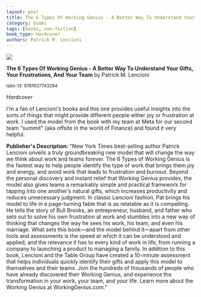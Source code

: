 ```yaml
---
layout: post
title: The 6 Types Of Working Genius - A Better Way To Understand Your Gifts, Your Frustrations, And Your Team
category: books
tags: [books, non-fiction]
book_type: Hardcover
authors: Patrick M. Lencioni
---
```


<img src="http://books.google.com/books/content?id=ZpaQEAAAQBAJ&printsec=frontcover&img=1&zoom=1&source=gbs_api"/>

**The 6 Types Of Working Genius - A Better Way To Understand Your Gifts, Your Frustrations, And Your Team** by Patrick M. Lencioni

<sup>isbn-13: 9781637743294</sup>

*Hardcover*

I'm a fan of Lencioni's books and this one provides useful insights into the sorts of things that might provide different people either joy or frustration at work. I used the model from the book with my team at Meta for our second team "summit" (aka offsite in the world of Finance) and found it very helpful.

**Publisher's Description:**
"New York Times best-selling author Patrick Lencioni unveils a truly
groundbreaking new model that will change the way we think about work and
teams forever. The 6 Types of Working Genius is the fastest way to help
people identify the type of work that brings them joy and energy, and avoid
work that leads to frustration and burnout. Beyond the personal discovery
and instant relief that Working Genius provides, the model also gives teams
a remarkably simple and practical framework for tapping into one another’s
natural gifts, which increases productivity and reduces unnecessary
judgment. In classic Lencioni fashion, Pat brings his model to life in a
page-turning fable that is as relatable as it is compelling. He tells the
story of Bull Brooks, an entrepreneur, husband, and father who sets out to
solve his own frustration at work and stumbles into a new way of thinking
that changes the way he sees his work, his team, and even his marriage.
What sets this book—and the model behind it—apart from other tools and
assessments is the speed at which it can be understood and applied, and the
relevance it has to every kind of work in life, from running a company to
launching a product to managing a family. In addition to this book,
Lencioni and the Table Group have created a 10-minute assessment that helps
individuals quickly identify their gifts and apply this model to themselves
and their teams. Join the hundreds of thousands of people who have already
discovered their Working Genius, and experience the transformation in your
work, your team, and your life. Learn more about the Working Genius at
WorkingGenius.com."
